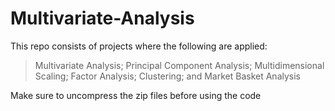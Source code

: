 # Multivariate-Analysis

This repo consists of projects where the following are applied:
> Multivariate Analysis;
> Principal Component Analysis;
> Multidimensional Scaling;
> Factor Analysis;
> Clustering; and
> Market Basket Analysis

Make sure to uncompress the zip files before using the code

